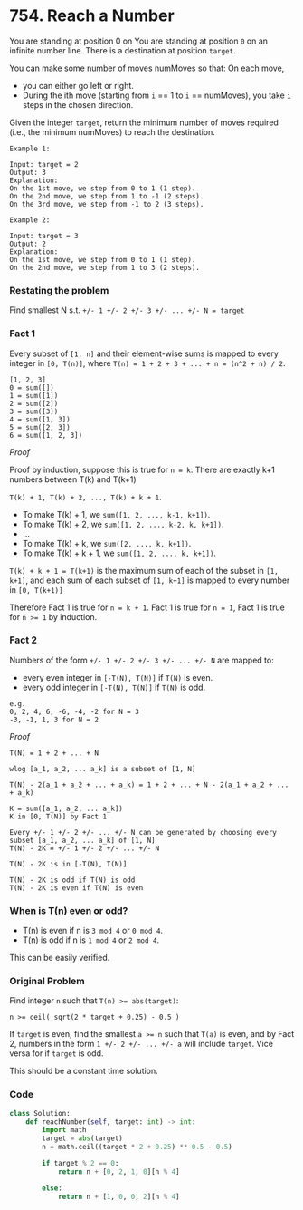 # 754. Reach a Number

You are standing at position 0 on 
You are standing at position `0` on an infinite number line. There is a destination at position `target`.

You can make some number of moves numMoves so that:
On each move, 
- you can either go left or right.
- During the ith move (starting from `i` == 1 to `i` == numMoves), you take `i` steps in the chosen direction.

Given the integer `target`, return the minimum number of moves required (i.e., the minimum numMoves) to reach the destination.
```
Example 1:

Input: target = 2
Output: 3
Explanation:
On the 1st move, we step from 0 to 1 (1 step).
On the 2nd move, we step from 1 to -1 (2 steps).
On the 3rd move, we step from -1 to 2 (3 steps).

Example 2:

Input: target = 3
Output: 2
Explanation:
On the 1st move, we step from 0 to 1 (1 step).
On the 2nd move, we step from 1 to 3 (2 steps).
```

### Restating the problem
Find smallest N s.t. `+/- 1 +/- 2 +/- 3 +/- ... +/- N = target`

### Fact 1
Every subset of `[1, n]` and their element-wise sums is mapped to every integer in `[0, T(n)]`, where
`T(n) = 1 + 2 + 3 + ... + n = (n^2 + n) / 2`.
```
[1, 2, 3]
0 = sum([])
1 = sum([1])
2 = sum([2])
3 = sum([3])
4 = sum([1, 3])
5 = sum([2, 3])
6 = sum([1, 2, 3])
```
_Proof_

Proof by induction, suppose this is true for `n = k`. There are exactly k+1 numbers between T(k) and T(k+1)

```T(k) + 1, T(k) + 2, ..., T(k) + k + 1```. 
- To make T(k) + 1, we `sum([1, 2, ..., k-1, k+1])`.
- To make T(k) + 2, we `sum([1, 2, ..., k-2, k, k+1])`.
- ...
- To make T(k) + k, we `sum([2, ..., k, k+1])`.
- To make T(k) + k + 1, we `sum([1, 2, ..., k, k+1])`.

`T(k) + k + 1 = T(k+1)` is the maximum sum of each of the subset in `[1, k+1]`, and each sum of each subset of `[1, k+1]` is mapped to every number in `[0, T(k+1)]`

Therefore Fact 1 is true for `n = k + 1`.
Fact 1 is true for `n = 1`, Fact 1 is true for `n >= 1` by induction.

### Fact 2
Numbers of the form `+/- 1 +/- 2 +/- 3 +/- ... +/- N` are mapped to:
- every even integer in `[-T(N), T(N)]` if `T(N)` is even.
- every odd integer in `[-T(N), T(N)]` if `T(N)` is odd.
```
e.g.
0, 2, 4, 6, -6, -4, -2 for N = 3
-3, -1, 1, 3 for N = 2
```
_Proof_
```
T(N) = 1 + 2 + ... + N

wlog [a_1, a_2, ... a_k] is a subset of [1, N]

T(N) - 2(a_1 + a_2 + ... + a_k) = 1 + 2 + ... + N - 2(a_1 + a_2 + ... + a_k)

K = sum([a_1, a_2, ... a_k])
K in [0, T(N)] by Fact 1

Every +/- 1 +/- 2 +/- ... +/- N can be generated by choosing every subset [a_1, a_2, ... a_k] of [1, N]
T(N) - 2K = +/- 1 +/- 2 +/- ... +/- N

T(N) - 2K is in [-T(N), T(N)]

T(N) - 2K is odd if T(N) is odd
T(N) - 2K is even if T(N) is even
```

### When is T(n) even or odd?
- T(n) is even if n is `3 mod 4` or `0 mod 4`.
- T(n) is odd if n is `1 mod 4` or `2 mod 4`.
  
This can be easily verified.

### Original Problem
Find integer `n` such that `T(n) >= abs(target)`:
```
n >= ceil( sqrt(2 * target + 0.25) - 0.5 )
```
If `target` is even, find the smallest `a >= n` such that `T(a)` is even, and by Fact 2, numbers in the form `1 +/- 2 +/- ... +/- a` will include `target`.
Vice versa for if `target` is odd.

This should be a constant time solution.

### Code
```python
class Solution:
    def reachNumber(self, target: int) -> int:
        import math
        target = abs(target)
        n = math.ceil((target * 2 + 0.25) ** 0.5 - 0.5)

        if target % 2 == 0:
            return n + [0, 2, 1, 0][n % 4]

        else:
            return n + [1, 0, 0, 2][n % 4]
```
